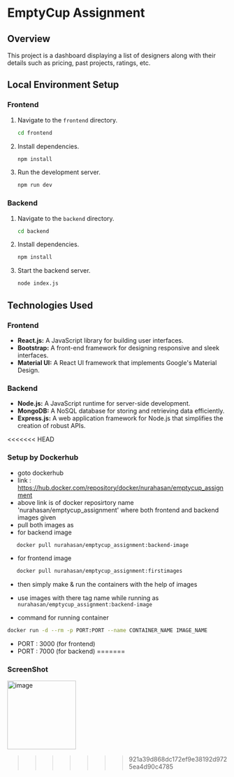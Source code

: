 # EmptyCup Assignment

## Overview

This project is a dashboard displaying a list of designers along with their details such as pricing, past projects, ratings, etc.

## Local Environment Setup

### Frontend

1. Navigate to the `frontend` directory.
   ```bash
   cd frontend
   ```

2. Install dependencies.
   ```bash
   npm install
   ```

3. Run the development server.
   ```bash
   npm run dev
   ```

### Backend

1. Navigate to the `backend` directory.
   ```bash
   cd backend
   ```

2. Install dependencies.
   ```bash
   npm install
   ```

3. Start the backend server.
   ```bash
   node index.js
   ```

## Technologies Used

### Frontend

- **React.js:** A JavaScript library for building user interfaces.
- **Bootstrap:** A front-end framework for designing responsive and sleek interfaces.
- **Material UI:** A React UI framework that implements Google's Material Design.

### Backend

- **Node.js:** A JavaScript runtime for server-side development.
- **MongoDB:** A NoSQL database for storing and retrieving data efficiently.
- **Express.js:** A web application framework for Node.js that simplifies the creation of robust APIs.

<<<<<<< HEAD

### Setup by Dockerhub 
- goto dockerhub 
- link : https://hub.docker.com/repository/docker/nurahasan/emptycup_assignment
- above link is of docker reposirtory name 'nurahasan/emptycup_assignment' where both frontend and backend images given
- pull both images as 
- for backend image
```bash
   docker pull nurahasan/emptycup_assignment:backend-image
```

- for frontend image
```bash
   docker pull nurahasan/emptycup_assignment:firstimages
```
- then simply make & run the containers with the help of images
- use images with there tag name while running as ```nurahasan/emptycup_assignment:backend-image ```

- command for running container 
```bash
docker run -d --rm -p PORT:PORT --name CONTAINER_NAME IMAGE_NAME 
```
- PORT : 3000 (for frontend)
- PORT : 7000 (for backend)
=======
### ScreenShot
<img width="157" alt="image" src="https://github.com/Nurulhasan1338/emptycup_Assignment_NurulHasan/assets/75856743/f21efe7e-a6b5-43d9-a349-c152bf88a339">

>>>>>>> 921a39d868dc172ef9e38192d9725ea4d90c4785
